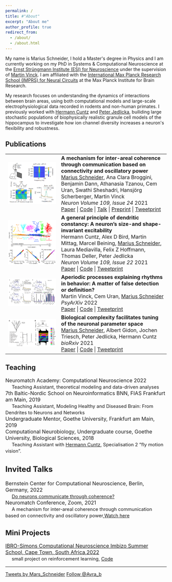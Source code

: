 ```yaml
---
permalink: /
title: #"About"
excerpt: "About me"
author_profile: true
redirect_from: 
  - /about/
  - /about.html
---
```


My name is Marius Schneider, I hold a Master's degree in Physics and I am currently working on my PhD in Systems & Computational Neuroscience at the [Ernst Strüngmann Institute (ESI) for Neuroscience](https://www.esi-frankfurt.de/) under the supervision of [Martin Vinck](https://www.martinvinck.com/). I am affiliated with the [International Max Planck Research School (IMPRS) for Neural Circuits](https://brain.mpg.de/imprs) at the Max Planck Institute for Brain Research.

My research focuses on understanding the dynamics of interactions between brain areas, using both computational models and large-scale electrophysiological data recorded in rodents and non-human primates. I previously worked with [Hermann Cuntz](https://www.treestoolbox.org/hermann/index.html) and [Peter Jedlicka](https://www.uni-giessen.de/fbz/fb11/institute/computerbasiertes-modelling/dreir/team/jedlicka), builiding large stochastic populations of biophysically realistic granule cell models of the hippocampus to investigate how ion channel diversity increases a neuron's flexibility and robustness.

<style type="text/css">
  .paper_metadata a {
  	text-decoration: none!important;
  	color: #494e52;
  }
	table, th, td {
	  border: 0px solid black;
	}
	table.pub_table {
		width: 100%;
		font-size: 12pt;
	}
	td.pub_td1 {
		width: 33%;
	}
	td.pub_td2 {
		width: 67%;
	}
</style>

<body>
<div class='section_div' id="papers">

<h2>Publications</h2>

<table class="pub_table">
 
<tr>
  <td class="pub_td1"><div class="teaser_img_div"><a href="https://www.sciencedirect.com/science/article/pii/S0896627321007108"><img class="teaser_img" src="images/Coherence2021.png" /></a></div></td>
  <td class="pub_td2"><b>A mechanism for inter-areal coherence through communication based on connectivity and oscillatory power</b><br />
		<div class='paper_metadata'>
  	<u>Marius Schneider</u>, Ana Clara Broggini, Benjamin Dann, Athanasia Tzanou, Cem Uran, Swathi Sheshadri, Hansjörg Scherberger, Martin Vinck <br />
  	<i>Neuron Volume 109, Issue 24</i> 2021<br />
  	</div>
  <a href="https://www.sciencedirect.com/science/article/pii/S0896627321007108">Paper</a> | <a 
href="https://zenodo.org/record/5507277)">Code</a> | <a 
href="https://www.youtube.com/watch?v=SoBPoRGQBD4&t">Talk</a> | <a href="https://www.biorxiv.org/content/10.1101/2020.06.17.156190v2.abstract">Preprint</a>  | <a href="https://twitter.com/Mars_Schneider/status/1447605137250336773">Tweetprint</a> 
</td></tr>

<tr>
  <td class="pub_td1"><div class="teaser_img_div"><a href="https://www.sciencedirect.com/science/article/abs/pii/S0896627321006255"><img class="teaser_img" src="images/DendriticConstancy2021.png" /></a></div></td>
  <td class="pub_td2"><b>A general principle of dendritic constancy: A neuron’s size-and shape-invariant excitability</b><br />
		<div class='paper_metadata'>
		Hermann Cuntz, Alex D Bird, Martin Mittag, Marcel Beining, <u>Marius Schneider</u>, Laura Mediavilla, Felix Z Hoffmann, Thomas Deller, Peter Jedlicka <br />	
  	<i>Neuron Volume 109, Issue 22</i> 2021<br />
  	</div>
  <a href="https://www.sciencedirect.com/science/article/abs/pii/S0896627321006255">Paper</a> | <a href="https://zenodo.org/record/5185295#.YReR_ogzZ6s">Code</a> | <a href="https://twitter.com/ComputingCajal/status/1441033601018105856">Tweetprint</a> 
</td></tr>	
	
	
<tr>
  <td class="pub_td1"><div class="teaser_img_div"><a href="https://psyarxiv.com/wzvfh/"><img class="teaser_img" src="images/aperiodic2022.png" /></a></div></td>
  <td class="pub_td2"><b>Aperiodic processes explaining rhythms in behavior: A matter of false detection or definition?</b><br />
		<div class='paper_metadata'>
		Martin Vinck, Cem Uran, <u>Marius Schneider</u> <br />	
  	<i>PsyArXiv</i> 2022<br />
  	</div>
  <a href="https://psyarxiv.com/wzvfh/">Paper</a> | <a 
href="https://github.com/SchneiderMarius/Brookshire_comment">Code</a> | <a href="https://twitter.com/martin_a_vinck/status/1567542473638944768">Tweetprint</a> 
</td></tr>
	
<tr>
  <td class="pub_td1"><div class="teaser_img_div"><a href="https://www.biorxiv.org/content/10.1101/2021.05.04.442120v2.abstract"><img class="teaser_img" src="images/ChannelDiversity2021.png" /></a></div></td>
  <td class="pub_td2"><b>Biological complexity facilitates tuning of the neuronal parameter space</b><br />
		<div class='paper_metadata'>
		<u>Marius Schneider</u>, Albert Gidon, Jochen Triesch, Peter Jedlicka, Hermann Cuntz<br />	
  	<i>bioRxiv</i> 2021<br />
  	</div>
  <a href="https://www.biorxiv.org/content/10.1101/2021.05.04.442120v2.abstract">Paper</a> | <a 
href="https://github.com/SchneiderMarius/ChannelDiversity">Code</a> | <a href="https://twitter.com/ComputingCajal/status/1391306626645340163">Tweetprint</a> 
</td></tr>	
	
	
<!-- <tr>
  <td class="pub_td1"><div class="teaser_img_div"><a href="http://arxiv.org/abs/2208.02895"><img class="teaser_img" src="images/placenta_teaser.png" /></a></div></td>
  <td class="pub_td2"><b>Automatic Segmentation of the Placenta in BOLD MRI Time Series</b><br />
		<div class='paper_metadata'>
  	<a href="http://people.csail.mit.edu/abulnaga/">Mazdak Abulnaga</a>,
  	Sean Young, Katherine Hobgood, Eileen Pan, <u>Clinton Wang</u>,
  	<a href="https://www.childrenshospital.org/directory/patricia-ellen-grant">Ellen Grant</a>,
  	<a href="https://www.childrenshospital.org/research/researchers/esra-abaci-turk">Esra Abaci Turk</a>,
  	<a href="https://people.csail.mit.edu/polina/">Polina Golland</a><br />
  	<a href="https://pippiworkshop.github.io/"><i>Medical Image Computing and Computer Assisted Intervention PIPPI Workshop</i></a> 2022<br />
  	</div>
  <a href="http://arxiv.org/abs/2208.02895">Paper</a> | <a href="https://github.com/mabulnaga/automatic-placenta-segmentation">Code</a>
</td></tr>

<tr>
  <td class="pub_td1"><div class="teaser_img_div"><a href="https://doi.org/10.1007/978-3-030-59713-9_72"><img class="teaser_img" src="images/miccai20_teaser.png" /></a></div></td>
  <td class="pub_td2"><b>Spatial-Intensity Transform GANs for High Fidelity Medical Image-to-Image Translation</b><br />
		<div class='paper_metadata'>
  	<u>Clinton Wang</u>,
  	<a href="https://www.massgeneral.org/doctors/17477/natalia-rost/">Natalia Rost</a>,
  	<a href="https://people.csail.mit.edu/polina/">Polina Golland</a><br />
  	<a href="http://www.miccai.org/"><i>Medical Image Computing and Computer Assisted Intervention</i></a> 2020<br />
  	</div>
  <a href="https://doi.org/10.1007/978-3-030-59713-9_72">Paper</a> | <a href="https://drive.google.com/file/d/1Ckaja6Xm8o25zjhfT6DLkXJAgxAEMFEF/view?usp=sharing">Talk</a> | <a href="files/miccai20_talk.pptx">Slides</a> | <a href="https://github.com/clintonjwang/spatial-intensity-transforms">Code</a> 
</td></tr>

<tr>
  <td class="pub_td1">
		<a href="https://shuangli-project.github.io/Pre-Trained-Language-Models-for-Interactive-Decision-Making/">
			<video width="100%" playsinline="" autoplay="" loop="" preload="" muted="" style="border:1px solid black">
  		<source src="files/21-virtualhome-language.mp4" type="video/mp4">
			</video>
		</a>
	</td>
  <td class="pub_td2"><b>Pre-Trained Language Models for Interactive Decision-Making</b><br />
		<div class='paper_metadata'>
  	<a href="https://people.csail.mit.edu/lishuang/">Shuang Li</a>,
		<a href="https://people.csail.mit.edu/xavierpuig/">Xavier Puig</a>,
		<a href="https://cpaxton.github.io/about/">Chris Paxton</a>,
		<a href="https://yilundu.github.io/">Yilun Du</a>,
		<a href="https://clintonjwang.github.io/"><u>Clinton Wang</u></a>,
		<a href="https://scholar.google.com/citations?user=sljtWIUAAAAJ&hl=en">Linxi Fan</a>,
		<a href="https://taochenshh.github.io">Tao Chen</a>,
		<a href="https://ai.stanford.edu/~dahuang/">De-An Huang</a>,
		<a href="https://www.ekinakyurek.me/">Ekin Akyürek</a>, 
		<a href="http://tensorlab.cms.caltech.edu/users/anima/">Anima Anandkumar</a>,
		<a href="https://www.mit.edu/~jda/">Jacob Andreas</a>,
		<a href="https://scholar.google.com/citations?user=Vzr1RukAAAAJ&hl=en">Igor Mordatch</a>, 
		<a href="https://groups.csail.mit.edu/vision/torralbalab/">Antonio Torralba</a>,
		<a href="https://www.cs.utexas.edu/~yukez/">Yuke Zhu</a><br />
	  <i>arXiv preprint</i> 2022<br />
		</div>
  <a href="https://arxiv.org/abs/2202.01771">Paper</a> | <a href="https://shuangli-project.github.io/Pre-Trained-Language-Models-for-Interactive-Decision-Making/">Project</a> | <a href="https://github.com/ShuangLI59/Pre-Trained-Language-Models-for-Interactive-Decision-Making">Code</a> 
</td></tr>

<tr>
  <td class="pub_td1"><div class="teaser_img_div"><a href="https://doi.org/10.1007/s00330-020-07559-1"><img class="teaser_img" src="images/2021_eurorad_paula.png" /></a></div></td>
  <td class="pub_td2"><b>Deep learning–assisted differentiation of pathologically proven atypical and typical hepatocellular carcinoma (HCC) versus non-HCC on contrast-enhanced MRI of the liver</b><br />
		<div class='paper_metadata'>
	  Paula Oestmann, <u>Clinton Wang</u>,
	  <a href="https://radiologie.charite.de/en/metas/person/person/address_detail/savic/">Lynn Savic</a>, Charlie Hamm, Sophie Stark, Isabel Schobert,
	  <a href="https://radiologie.charite.de/metas/person/person/address_detail/gebauer-6/">Bernhard Gebauer</a>,
		<a href="https://medicine.yale.edu/profile/todd_schlachter/">Todd Schlachter</a>,
		<a href="https://medicine.yale.edu/profile/mingde_lin/">MingDe Lin</a>,
		<a href="https://medicine.yale.edu/profile/jeffrey_weinreb/">Jeffrey Weinreb</a>,
		Ramesh Batra, David Mulligan, Xuchen Zhang,
		<a href="https://medicine.yale.edu/profile/james_duncan/">James Duncan</a>,
		<a href="https://medicine.yale.edu/profile/julius_chapiro/">Julius Chapiro</a><br />
	  <a href="https://www.springer.com/journal/330"><i>European Radiology</i></a> 2021<br />
		</div>
  <a href="https://doi.org/10.1007/s00330-020-07559-1">Paper</a> | <a href="https://github.com/clintonjwang/voi-classifier">Code</a>
</td></tr>

<tr>
  <td class="pub_td1"><div class="teaser_img_div"><a href="https://doi.org/10.1038/s41598-020-75120-7"><img class="teaser_img" src="images/2020_scireports.png" /></a></div></td>
  <td class="pub_td2"><b>Automated feature quantification of Lipiodol as imaging biomarker to predict therapeutic efficacy of conventional transarterial chemoembolization of liver cancer</b><br />
		<div class='paper_metadata'>
	  Sophie Stark, <u>Clinton Wang</u>,
	  <a href="https://radiologie.charite.de/en/metas/person/person/address_detail/savic/">Lynn Savic</a>,
	  <a href="https://www.linkedin.com/in/brian-letzen-m-d-m-s-74a364b/">Brian Letzen</a>,
	  Isabel Schobert, Milena Miszczuk, Nikitha Murali, Paula Oestmann, Bernhard Gebauer, 
		<a href="https://medicine.yale.edu/profile/mingde_lin/">MingDe Lin</a>,
		<a href="https://medicine.yale.edu/profile/james_duncan/">James Duncan</a>,
		<a href="https://medicine.yale.edu/profile/todd_schlachter/">Todd Schlachter</a>,
		<a href="https://medicine.yale.edu/profile/julius_chapiro/">Julius Chapiro</a><br />
	  <a href="https://www.nature.com/srep/about"><i>Scientific Reports</i></a> 2020<br />
		</div>
  <a href="https://doi.org/10.1038/s41598-020-75120-7">Paper</a> | <a href="https://github.com/clintonjwang/lipiodol">Code</a>
</td></tr>

<!-- <tr><td class="year_heading">2019<hr class="year_hr_wteaser"></td></tr>
<tr>
	<td class="pub_td1"><div class="teaser_img_div"><a href="https://doi.org/10.1117/12.2512473"><img class="teaser_img" src="images/spie19_teaser.jpg"/></a></div></td>
	<td class="pub_td2"><b>A probabilistic approach for interpretable deep learning in liver cancer diagnosis</b><br>
		<div class='paper_metadata'>
		<u>Clinton Wang</u>, Charlie Hamm,
	  <a href="https://www.linkedin.com/in/brian-letzen-m-d-m-s-74a364b/">Brian Letzen</a>,
		<a href="https://medicine.yale.edu/profile/james_duncan/">James Duncan</a><br>
		<a href="https://spie.org/conferences-and-exhibitions/medical-imaging?SSO=1"><i>SPIE Medical Imaging Conference</i></a> 2019<br>
		</div>
	<a href="https://doi.org/10.1117/12.2512473">Paper</a> | <a href="https://www.spiedigitallibrary.org/conference-proceedings-of-spie/10950/2512473/A-probabilistic-approach-for-interpretable-deep-learning-in-liver-cancer/10.1117/12.2512473.full">Talk</a> | <a href="files/spie19_talk.pptx">Slides</a> | <a href="https://github.com/clintonjwang/voi-classifier">Code</a>
</td></tr>

<tr>
	<td class="pub_td1"><div class="teaser_img_div"><a href="https://doi.org/10.1007/s00330-019-06214-8"><img class="teaser_img" src="images/2020_eurorad_part2.png"/></a></div></td>
	<td class="pub_td2"><b>Deep learning for liver tumor diagnosis part II: interpretable deep learning to characterize tumor features</b><br>
		<div class='paper_metadata'>
		<u>Clinton Wang</u>*, Charlie Hamm*,
	  <a href="https://radiologie.charite.de/en/metas/person/person/address_detail/savic/">Lynn Savic</a>, Marc Ferrante, Isabel Schobert,
		<a href="https://medicine.yale.edu/profile/todd_schlachter/">Todd Schlachter</a>,
		<a href="https://medicine.yale.edu/profile/mingde_lin/">MingDe Lin</a>,
		<a href="https://medicine.yale.edu/profile/jeffrey_weinreb/">Jeffrey Weinreb</a>,
		<a href="https://medicine.yale.edu/profile/james_duncan/">James Duncan</a>,
		<a href="https://medicine.yale.edu/profile/julius_chapiro/">Julius Chapiro</a>,
	  <a href="https://www.linkedin.com/in/brian-letzen-m-d-m-s-74a364b/">Brian Letzen</a><br>
	  <a href="https://www.springer.com/journal/330"><i>European Radiology</i></a> 2019<br>
		</div>
	<a href="https://doi.org/10.1007/s00330-019-06214-8">Paper</a> | <a href="https://github.com/clintonjwang/voi-classifier/tree/part2">Code</a>
</td></tr>

<tr>
	<td class="pub_td1"><div class="teaser_img_div"><a href="https://doi.org/10.1007/s00330-019-06205-9"><img class="teaser_img" src="images/2020_eurorad_part1.png"/></a></div></td>
	<td class="pub_td2"><b>Deep learning for liver tumor diagnosis part I: development of a convolutional neural network classifier for multi-phasic MRI</b><br>
		<div class='paper_metadata'>
		Charlie Hamm*, <u>Clinton Wang</u>*, Marc Ferrante, Isabel Schobert,
		<a href="https://medicine.yale.edu/profile/todd_schlachter/">Todd Schlachter</a>,
		<a href="https://medicine.yale.edu/profile/mingde_lin/">MingDe Lin</a>, 
		<a href="https://medicine.yale.edu/profile/james_duncan/">James Duncan</a>, 
		<a href="https://medicine.yale.edu/profile/jeffrey_weinreb/">Jeffrey Weinreb</a>,
		<a href="https://medicine.yale.edu/profile/julius_chapiro/">Julius Chapiro</a>,
	  <a href="https://www.linkedin.com/in/brian-letzen-m-d-m-s-74a364b/">Brian Letzen</a><br>
	  <a href="https://www.springer.com/journal/330"><i>European Radiology</i></a> 2019<br>
		</div>
	<a href="https://doi.org/10.1007/s00330-019-06205-9">Paper</a> | <a href="https://github.com/clintonjwang/voi-classifier/tree/part1">Code</a>
</td></tr>


<tr>
	<td class="pub_td1"><div class="teaser_img_div"><a href="https://doi.org/10.1016/j.jvir.2018.08.032"><img class="teaser_img" src="images/jvir_review_teaser.jpg"/></a></div></td>
	<td class="pub_td2"><b>The Role of Artificial Intelligence in Interventional Oncology: A Primer</b><br>
		<div class='paper_metadata'>
	  <a href="https://www.linkedin.com/in/brian-letzen-m-d-m-s-74a364b/">Brian Letzen</a>,
	  <u>Clinton Wang</u>,
		<a href="https://medicine.yale.edu/profile/julius_chapiro/">Julius Chapiro</a>
		<br><i>Journal of Vascular and Interventional Radiology</i> 2019<br>
		</div>
	<a href="https://doi.org/10.1016/j.jvir.2018.08.032">Paper</a>
</td></tr>

<tr>
	<td class="pub_td1"><div class="teaser_img_div"><a href="https://doi.org/10.1016/j.yjmcc.2015.10.007"><img class="teaser_img" src="images/mybpc_jmcc.png"/></a></div></td>
	<td class="pub_td2"><b>Slowing of contractile kinetics by myosin-binding protein C can be explained by its cooperative binding to the thin filament</b><br>
		<div class='paper_metadata'>
		<u>Clinton Wang</u>, Jonas Schwan,
		<a href="https://seas.yale.edu/faculty-research/faculty-directory/stuart-campbell">Stuart Campbell</a>
		<br><i>Journal of Molecular and Cellular Cardiology</i> 2016<br>
		</div>
	<a href="https://doi.org/10.1016/j.yjmcc.2015.10.007">Paper</a>
</td></tr>-->
</table>


	
<h2>Teaching</h2>
<span style="font-size: 12pt;">
	Neuromatch Academy: Computational Neuroscience 2022<br>	
	<span style="font-size: 11pt;margin-left: 20px">
		<t>Teaching Assistant, theoretical modeling and data-driven analyses<br>
<span style="font-size: 12pt;">
	7th Baltic-Nordic School on Neuroinformatics BNN, FIAS Frankfurt am Main, 2019<br>
	<span style="font-size: 11pt;margin-left: 20px">
		<t>Teaching Assistant, Modeling Healthy and Diseased Brain: From Dendrites to Neurons and Networks<br>
<span style="font-size: 12pt;">
	Undergraduate Mentor, Goethe University, Frankfurt am Main, 2019<br>		
	<span style="font-size: 12pt;">
	Computational Neurobiology,  Undergraduate course, Goethe University, Biological Sciences, 2018<br>
	<span style="font-size: 11pt;margin-left: 20px">
		<t>Teaching Assistant with <a href="https://www.treestoolbox.org/hermann/index.html">Hermann Cuntz</a>, Specialisation 2 ”fly motion vision”.<br>
	<span style="font-size: 12pt;">		
		
	
		
		
<h2>Invited Talks</h2>
<span style="font-size: 12pt;">
	Bernstein Center for Computational Neuroscience, Berlin, Germany, 2022<br>
	<span style="font-size: 11pt;margin-left: 20px">
		<t><a href="https://www.bccn-berlin.de/talks/marius-schneider-do-neurons-communicate-through-coherence.html">Do neurons communicate through coherence?</a><br>	
<span style="font-size: 12pt;">
	Neuromatch Conference, Zoom, 2021<br>
	<span style="font-size: 11pt;margin-left: 20px">
		<t> A mechanism for inter-areal coherence through communication based on connectivity and oscillatory power,<a href="https://www.youtube.com/watch?v=SoBPoRGQBD4">Watch here</a> <br>

			
<h2>Mini Projects</h2>
<span style="font-size: 12pt;">
	<a href="https://imbizo.africa/">IBRO-Simons Computational Neuroscience Imbizo Summer School, Cape Town, South Africa,2022</a><br>
	<span style="font-size: 11pt;margin-left: 20px">
		<t> small project on reinforcement learning, <a href="https://github.com/SchneiderMarius/KnightsTourTask">Code</a><br>

			
----------
<a class="twitter-timeline" data-width="600" data-height="1000" data-dnt="true" data-theme="light" href="https://twitter.com/Mars_Schneider?ref_src=twsrc%5Etfw">Tweets by Mars_Schneider</a> <script async src="https://platform.twitter.com/widgets.js" charset="utf-8" ></script>
<a href="https://twitter.com/Mars_Schneider?ref_src=twsrc%5Etfw" class="twitter-follow-button" data-show-count="true">Follow @Avra_b</a><script async src="https://platform.twitter.com/widgets.js" charset="utf-8"></script>
